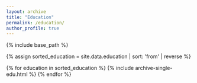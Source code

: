 ```yaml
---
layout: archive
title: "Education"
permalink: /education/
author_profile: true
---
```


{% include base_path %}

{% assign sorted_education = site.data.education | sort: 'from' | reverse %}

{% for education in sorted_education %}
  {% include archive-single-edu.html %}
{% endfor %}
